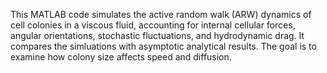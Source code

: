 This MATLAB code simulates the active random walk (ARW) dynamics of cell colonies in a viscous fluid, accounting for internal cellular forces, angular orientations, stochastic fluctuations, and hydrodynamic drag. It compares the simluations with asymptotic analytical results. The goal is to examine how colony size affects speed and diffusion.
